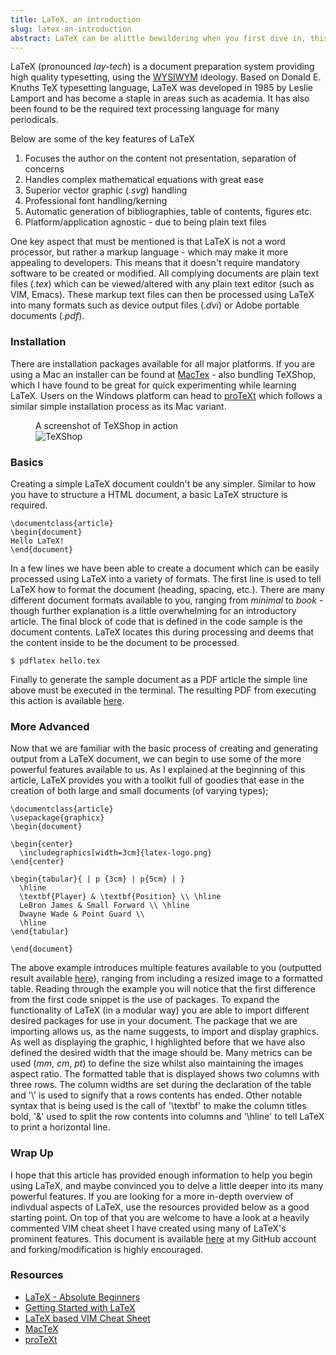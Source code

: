 ```yaml
---
title: LaTeX, an introduction
slug: latex-an-introduction
abstract: LaTeX can be alittle bewildering when you first dive in, this post should help ease this.
---
```


LaTeX (pronounced *lay-tech*) is a document preparation system providing high quality typesetting, using the [WYSIWYM](http://en.wikipedia.org/wiki/WYSIWYM) ideology.
Based on Donald E. Knuths TeX typesetting language, LaTeX was developed in 1985 by Leslie Lamport and has become a staple in areas such as academia.
It has also been found to be the required text processing language for many periodicals.

<figcaption>Below are some of the key features of LaTeX</figcaption>

1. Focuses the author on the content not presentation, separation of concerns
2. Handles complex mathematical equations with great ease
3. Superior vector graphic (*.svg*) handling
4. Professional font handling/kerning
5. Automatic generation of bibliographies, table of contents, figures etc.
6. Platform/application agnostic - due to being plain text files

One key aspect that must be mentioned is that LaTeX is not a word processor, but rather a markup language - which may make it more appealing to developers.
This means that it doesn't require mandatory software to be created or modified.
All complying documents are plain text files (*.tex*) which can be viewed/altered with any plain text editor (such as VIM, Emacs).
These markup text files can then be processed using LaTeX into many formats such as device output files (*.dvi*) or Adobe portable documents (*.pdf*).

### Installation

There are installation packages available for all major platforms.
If you are using a Mac an installer can be found at [MacTex](http://www.tug.org/mactex/2011/) - also bundling TeXShop, which I have found to be great for quick experimenting while learning LaTeX.
Users on the Windows platform can head to [proTeXt](http://www.tug.org/protext/) which follows a similar simple installation process as its Mac variant.

<figure>
    <figcaption>A screenshot of TeXShop in action</figcaption>
    <img alt="TeXShop" src="/assets/latex-an-introduction/tex-shop.png" />
</figure>

### Basics

Creating a simple LaTeX document couldn't be any simpler.
Similar to how you have to structure a HTML document, a basic LaTeX structure is required.

    \documentclass{article}
    \begin{document}
    Hello LaTeX!
    \end{document}

In a few lines we have been able to create a document which can be easily processed using LaTeX into a variety of formats.
The first line is used to tell LaTeX how to format the document (heading, spacing, etc.).
There are many different document formats available to you, ranging from *minimal* to *book* - though further explanation is a little overwhelming for an introductory article.
The final block of code that is defined in the code sample is the document contents.
LaTeX locates this during processing and deems that the content inside to be the document to be processed.

    $ pdflatex hello.tex

Finally to generate the sample document as a PDF article the simple line above must be executed in the terminal.
The resulting PDF from executing this action is available [here](/assets/latex-an-introduction/latex-basic.pdf).

### More Advanced

Now that we are familiar with the basic process of creating and generating output from a LaTeX document, we can begin to use some of the more powerful features available to us.
As I explained at the beginning of this article, LaTeX provides you with a toolkit full of goodies that ease in the creation of both large and small documents (of varying types);

    \documentclass{article}
    \usepackage{graphicx}
    \begin{document}

    \begin{center}
      \includegraphics[width=3cm]{latex-logo.png}
    \end{center}

    \begin{tabular}{ | p {3cm} | p{5cm} | }
      \hline
      \textbf{Player} & \textbf{Position} \\ \hline
      LeBron James & Small Forward \\ \hline
      Dwayne Wade & Point Guard \\
      \hline
    \end{tabular}

    \end{document}

The above example introduces multiple features available to you (outputted result available [here](/assets/latex-an-introduction/latex-advanced.pdf)), ranging from including a resized image to a formatted table.
Reading through the example you will notice that the first difference from the first code snippet is the use of packages.
To expand the functionality of LaTeX (in a modular way) you are able to import different desired packages for use in your document.
The package that we are importing allows us, as the name suggests, to import and display graphics.
As well as displaying the graphic, I highlighted before that we have also defined the desired width that the image should be.
Many metrics can be used (*mm*, *cm*, *pt*) to define the size whilst also maintaining the images aspect ratio.
The formatted table that is displayed shows two columns with three rows.
The column widths are set during the declaration of the table and '\\' is used to signify that a rows contents has ended.
Other notable syntax that is being used is the call of '\textbf' to make the column titles bold, '&amp;' used to split the row contents into columns and '\hline' to tell LaTeX to print a horizontal line.

### Wrap Up

I hope that this article has provided enough information to help you begin using LaTeX, and maybe convinced you to delve a little deeper into its many powerful features.
If you are looking for a more in-depth overview of indivdual aspects of LaTeX, use the resources provided below as a good starting point.
On top of that you are welcome to have a look at a heavily commented VIM cheat sheet I have created using many of LaTeX's prominent features.
This document is available [here](http://github.com/eddmann/vim-cheat-sheet) at my GitHub account and forking/modification is highly encouraged.

### Resources

* [LaTeX - Absolute Beginners](http://en.wikibooks.org/wiki/LaTeX/Absolute_Beginners)
* [Getting Started with LaTeX](http://www.maths.tcd.ie/~dwilkins/LaTeXPrimer/)
* [LaTeX based VIM Cheat Sheet](http://github.com/eddmann/vim-cheat-sheet)
* [MacTeX](http://www.tug.org/mactex/2011/)
* [proTeXt](http://www.tug.org/protext/)